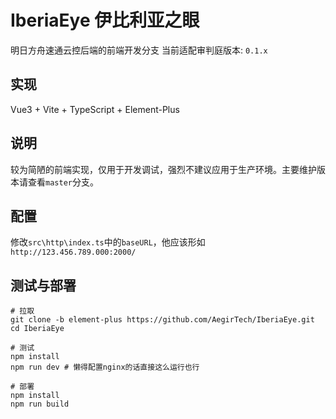 # IberiaEye 伊比利亚之眼

明日方舟速通云控后端的前端开发分支 当前适配审判庭版本: `0.1.x`

## 实现

Vue3 + Vite + TypeScript + Element-Plus

## 说明

较为简陋的前端实现，仅用于开发调试，强烈不建议应用于生产环境。主要维护版本请查看`master`分支。

## 配置

修改`src\http\index.ts`中的`baseURL`，他应该形如`http://123.456.789.000:2000/`

## 测试与部署

```shell
# 拉取
git clone -b element-plus https://github.com/AegirTech/IberiaEye.git
cd IberiaEye

# 测试
npm install
npm run dev # 懒得配置nginx的话直接这么运行也行

# 部署
npm install
npm run build
```
